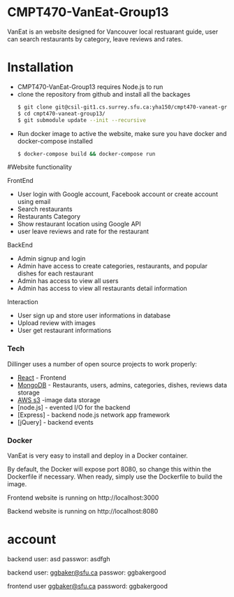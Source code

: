 # CMPT470-VanEat-Group13

VanEat is an website designed for Vancouver local restuarant guide, user can search restaurants by category, leave reviews and rates. 

# Installation

  - CMPT470-VanEat-Group13 requires Node.js to run
  - clone the repository from github and install all the backages
    ```sh
    $ git clone git@csil-git1.cs.surrey.sfu.ca:yha150/cmpt470-vaneat-group13.git
    $ cd cmpt470-vaneat-group13/
    $ git submodule update --init --recursive
    ```
  - Run docker image to active the website, make sure you have docker and docker-compose installed
    ```sh
    $ docker-compose build && docker-compose run
    ```

#Website functionality

FrontEnd
 - User login with Google account, Facebook account or create account using email
 - Search restaurants
 - Restaurants Category
 - Show restaurant location using Google API
 - user leave reviews and rate for the restaurant
 
BackEnd
 - Admin signup and login
 - Admin have access to create categories, restaurants, and popular dishes for each restaurant
 - Admin has access to view all users
 - Admin has access to view all restaurants detail information

Interaction
 - User sign up and store user informations in database
 - Upload review with images
 - User get restaurant informations

### Tech

Dillinger uses a number of open source projects to work properly:

* [React](https://reactjs.org/) - Frontend
* [MongoDB](https://www.mongodb.com/) - Restaurants, users, admins, categories, dishes, reviews data storage
* [AWS s3](https://aws.amazon.com/s3/) -image data storage
* [node.js] - evented I/O for the backend
* [Express] - backend node.js network app framework
* [jQuery] - backend events



### Docker
VanEat is very easy to install and deploy in a Docker container.

By default, the Docker will expose port 8080, so change this within the Dockerfile if necessary. When ready, simply use the Dockerfile to build the image.

Frontend website is running on http://localhost:3000

Backend website is running on http://localhost:8080 


# account

backend user: asd
passwor: asdfgh

backend user: ggbaker@sfu.ca
passwor: ggbakergood

frontend user ggbaker@sfu.ca
password: ggbakergood